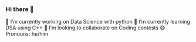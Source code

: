 ### Hi there 👋
🔭 I’m currently working on Data Science with python
🌱 I’m currently learning DSA using C++
👯 I’m looking to collaborate on Coding contests
😄 Pronouns: he/him

<!--
**dsrisourya/dsrisourya** is a ✨ _special_ ✨ repository because its `README.md` (this file) appears on your GitHub profile.

Here are some ideas to get you started:

- 🔭 I’m currently working on ...
- 🌱 I’m currently learning ...
- 👯 I’m looking to collaborate on ...
- 🤔 I’m looking for help with ...
- 💬 Ask me about ...
- 📫 How to reach me: ...
- 😄 Pronouns: ...
- ⚡ Fun fact: ...
-->
